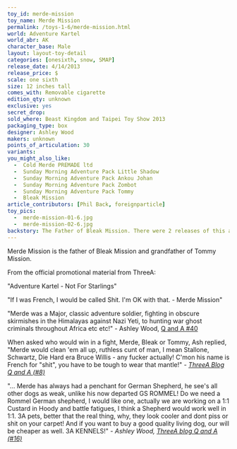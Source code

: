```yaml
---
toy_id: merde-mission
toy_name: Merde Mission
permalink: /toys-1-6/merde-mission.html
world: Adventure Kartel
world_abr: AK
character_base: Male
layout: layout-toy-detail
categories: [onesixth, snow, SMAP]
release_date: 4/14/2013
release_price: $
scale: one sixth
size: 12 inches tall
comes_with: Removable cigarette
edition_qty: unknown
exclusive: yes
secret_drop:
sold_where: Beast Kingdom and Taipei Toy Show 2013
packaging_type: box
designer: Ashley Wood
makers: unknown
points_of_articulation: 30
variants: 
you_might_also_like:
  -  Cold Merde PREMADE ltd
  -  Sunday Morning Adventure Pack Little Shadow
  -  Sunday Morning Adventure Pack Ankou Johan
  -  Sunday Morning Adventure Pack Zombot
  -  Sunday Morning Adventure Pack Tommy  
  -  Bleak Mission
article_contributors: [Phil Back, foreignparticle]
toy_pics: 
  -  merde-mission-01-6.jpg
  -  merde-mission-02-6.jpg
backstory: The Father of Bleak Mission. There were 2 releases of this awesome 4-pack - the first at the Japan Venture 3A event, along with a Bambaland.com version.
---
```

Merde Mission is the father of Bleak Mission and grandfather of Tommy Mission.

From the official promotional material from ThreeA:

"Adventure Kartel - Not For Starlings"

"If I was French, I would be called Shit. I'm OK with that. - Merde Mission"

"Merde was a Major, classic adventure soldier, fighting in obscure skirmishes in the Himalayas against Nazi Yeti, to hunting war ghost criminals throughout Africa etc etc!" - Ashley Wood, <a href="https://www.worldofthreea.com/threea-production-blog/qa40" target="_blank">Q and A #40</a> 

When asked who would win in a fight, Merde, Bleak or Tommy, Ash replied, "Merde would clean 'em all up, ruthless cunt of man, I mean Stallone, Schwartz, Die Hard era Bruce Willis - any fucker actually! C'mon his name is French for "shit", you have to be tough to wear that mantle!"
<cite>- <a href="http://worldof3alegion.forumotion.com/t287-qa-sessions-with-ashley-wood" target="_blank">ThreeA Blog Q and A (#8)</a></cite>

"... Merde has always had a penchant for German Shepherd, he see's all other dogs as weak, unlike his now departed GS ROMMEL! Do we need a Rommel German shepherd, I would like one, actually we are working on a 1:1 Custard in Hoody and battle fatigues, I think a Shepherd would work well in 1:1. 3A pets, better that the real thing, why, they look cooler and dont piss or shit on your carpet! And if you want to buy a good quality living dog, our will be cheaper as well. 3A KENNELS!"
<cite>- Ashley Wood, <a href="http://worldof3alegion.forumotion.com/t287-qa-sessions-with-ashley-wood" target="_blank">ThreeA blog Q and A (#16)</a></cite>
